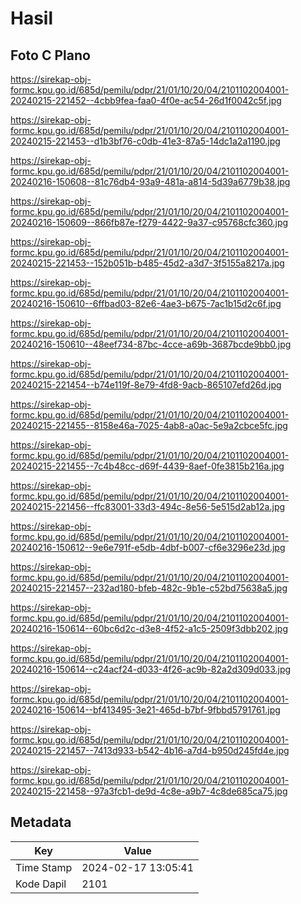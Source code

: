 # Hasil

## Foto C Plano

https://sirekap-obj-formc.kpu.go.id/685d/pemilu/pdpr/21/01/10/20/04/2101102004001-20240215-221452--4cbb9fea-faa0-4f0e-ac54-26d1f0042c5f.jpg

https://sirekap-obj-formc.kpu.go.id/685d/pemilu/pdpr/21/01/10/20/04/2101102004001-20240215-221453--d1b3bf76-c0db-41e3-87a5-14dc1a2a1190.jpg

https://sirekap-obj-formc.kpu.go.id/685d/pemilu/pdpr/21/01/10/20/04/2101102004001-20240216-150608--81c76db4-93a9-481a-a814-5d39a6779b38.jpg

https://sirekap-obj-formc.kpu.go.id/685d/pemilu/pdpr/21/01/10/20/04/2101102004001-20240216-150609--866fb87e-f279-4422-9a37-c95768cfc360.jpg

https://sirekap-obj-formc.kpu.go.id/685d/pemilu/pdpr/21/01/10/20/04/2101102004001-20240215-221453--152b051b-b485-45d2-a3d7-3f5155a8217a.jpg

https://sirekap-obj-formc.kpu.go.id/685d/pemilu/pdpr/21/01/10/20/04/2101102004001-20240216-150610--6ffbad03-82e6-4ae3-b675-7ac1b15d2c6f.jpg

https://sirekap-obj-formc.kpu.go.id/685d/pemilu/pdpr/21/01/10/20/04/2101102004001-20240216-150610--48eef734-87bc-4cce-a69b-3687bcde9bb0.jpg

https://sirekap-obj-formc.kpu.go.id/685d/pemilu/pdpr/21/01/10/20/04/2101102004001-20240215-221454--b74e119f-8e79-4fd8-9acb-865107efd26d.jpg

https://sirekap-obj-formc.kpu.go.id/685d/pemilu/pdpr/21/01/10/20/04/2101102004001-20240215-221455--8158e46a-7025-4ab8-a0ac-5e9a2cbce5fc.jpg

https://sirekap-obj-formc.kpu.go.id/685d/pemilu/pdpr/21/01/10/20/04/2101102004001-20240215-221455--7c4b48cc-d69f-4439-8aef-0fe3815b216a.jpg

https://sirekap-obj-formc.kpu.go.id/685d/pemilu/pdpr/21/01/10/20/04/2101102004001-20240215-221456--ffc83001-33d3-494c-8e56-5e515d2ab12a.jpg

https://sirekap-obj-formc.kpu.go.id/685d/pemilu/pdpr/21/01/10/20/04/2101102004001-20240216-150612--9e6e791f-e5db-4dbf-b007-cf6e3296e23d.jpg

https://sirekap-obj-formc.kpu.go.id/685d/pemilu/pdpr/21/01/10/20/04/2101102004001-20240215-221457--232ad180-bfeb-482c-9b1e-c52bd75638a5.jpg

https://sirekap-obj-formc.kpu.go.id/685d/pemilu/pdpr/21/01/10/20/04/2101102004001-20240216-150614--60bc6d2c-d3e8-4f52-a1c5-2509f3dbb202.jpg

https://sirekap-obj-formc.kpu.go.id/685d/pemilu/pdpr/21/01/10/20/04/2101102004001-20240216-150614--c24acf24-d033-4f26-ac9b-82a2d309d033.jpg

https://sirekap-obj-formc.kpu.go.id/685d/pemilu/pdpr/21/01/10/20/04/2101102004001-20240216-150614--bf413495-3e21-465d-b7bf-9fbbd5791761.jpg

https://sirekap-obj-formc.kpu.go.id/685d/pemilu/pdpr/21/01/10/20/04/2101102004001-20240215-221457--7413d933-b542-4b16-a7d4-b950d245fd4e.jpg

https://sirekap-obj-formc.kpu.go.id/685d/pemilu/pdpr/21/01/10/20/04/2101102004001-20240215-221458--97a3fcb1-de9d-4c8e-a9b7-4c8de685ca75.jpg


## Metadata

| Key        | Value               |
| ---------- | ------------------- |
| Time Stamp | 2024-02-17 13:05:41 |
| Kode Dapil | 2101                |



